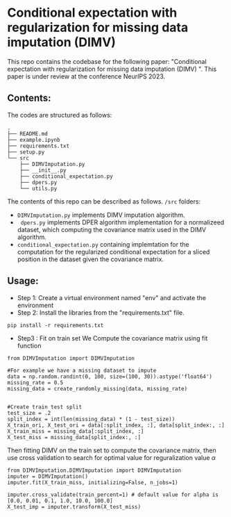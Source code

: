 
# Conditional expectation with regularization for missing data imputation (DIMV) 

This repo contains the codebase for the following paper: "Conditional expectation with regularization for missing data imputation (DIMV) ". This paper is under review at the conference NeurIPS 2023.


## Contents:
The codes are structured as follows:  

``` 
.
├── README.md
├── example.ipynb
├── requirements.txt
├── setup.py
└── src
    ├── DIMVImputation.py
    ├── __init__.py
    ├── conditional_expectation.py
    ├── dpers.py
    └── utils.py 
 ``` 
The contents of this repo can be described as follows. ```/src``` folders:
- ```DIMVImputation.py``` implements DIMV imputation algorithm. 
- ``` dpers.py``` implements DPER algorithm implementation for a normalizeed dataset, which computing the covariance matrix used in the DIMV algorithm. 
- ```conditional_expectation.py``` containing implemtation for the computation for the regularized conditional expectation for a sliced position in the dataset given the covariance matrix. 


## Usage: 

- Step 1: Create a virtual environment named "env" and activate the environment 
- Step 2: Install the libraries from the "requirements.txt" file. 

``` 
pip install -r requirements.txt 
```

- Step3 : Fit on train set 
We Compute the covariance matrix using fit function 
```
from DIMVImputation import DIMVImputation

#For example we have a missing dataset to impute   
data = np.random.randint(0, 100, size=(100, 30)).astype('float64')
missing_rate = 0.5
missing_data = create_randomly_missing(data, missing_rate)


#Create train test split
test_size = .2
split_index = int(len(missing_data) * (1 - test_size))
X_train_ori, X_test_ori = data[:split_index, :], data[split_index:, :]
X_train_miss = missing_data[:split_index, :]
X_test_miss = missing_data[split_index:, :]  

```  

Then fitting DIMV on the train set to compute the covariance matrix, then use cross validation to search for optimal value for reguralization value $\alpha$

``` 
from DIMVImputation.DIMVImputation import DIMVImputation 
imputer = DIMVImputation()
imputer.fit(X_train_miss, initializing=False, n_jobs=1)

imputer.cross_validate(train_percent=1) # default value for alpha is [0.0, 0.01, 0.1, 1.0, 10.0, 100.0] 
X_test_imp = imputer.transform(X_test_miss) 
```
 

